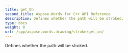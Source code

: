 ```yaml
---
title: get_On
second_title: Aspose.Words for C++ API Reference
description: Defines whether the path will be stroked. 
type: docs
weight: 0
url: /cpp/aspose.words.drawing/stroke/get_on/
---
```


Defines whether the path will be stroked. 

